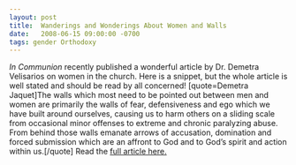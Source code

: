 ```yaml
---
layout: post
title:  Wanderings and Wonderings About Women and Walls
date:   2008-06-15 09:00:00 -0700
tags: gender Orthodoxy
---
```

<em>In Communion</em> recently published a wonderful article by Dr. Demetra Velisarios  on women in the church.  Here is a snippet, but the whole article is well stated and should be read by all concerned!
[quote=Demetra Jaquet]The walls which most need to be pointed out between men and women are primarily the walls of fear, defensiveness and ego which we have built around ourselves, causing us to harm others on a sliding scale from occasional minor offenses to extreme and chronic paralyzing abuse. From behind those walls emanate arrows of accusation, domination and forced submission which are an affront to God and to God’s spirit and action within us.[/quote]
Read the <a href="http://incommunion.org/articles/previous-issues/wanderings-and-wonderings-about-women-and-walls" target="_blank">full article here.</a>
